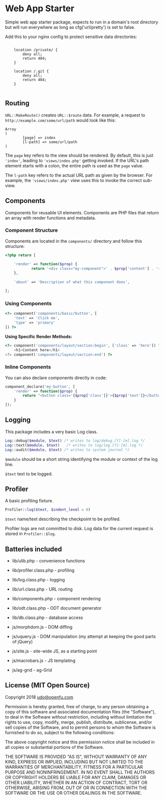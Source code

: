 # Web App Starter

Simple web app starter package, expects to run in a domain's root directory but will run everywhere as long as cfg('url/pretty') is set to false.

Add this to your nginx config to protect sensitive data directories:

```
			 
	location /private/ {
		deny all;
		return 404;
	}

	location /.git {
		deny all;
		return 404;
	}
	
```

## Routing

`URL::MakeRoute()` creates `URL::$route` data. For example, a request to `http://example.com/some/url/path` 
would look like this:

```
Array
(
		[page] => index
		[l-path] => some/url/path
)
``` 

The `page` key refers to the view should be rendered. By default, this is just `'index'`, leading to 
`'views/index.php'` getting invoked. If the URL's path element starts with a colon, the entire path
is used as the `page` value.

The `l-path` key refers to the actual URL path as given by the browser. For example, the `'views/index.php'`
view uses this to invoke the correct sub-view.

## Components

Components for reusable UI elements. Components are PHP files that return an array with render functions and metadata.

### Component Structure

Components are located in the `components/` directory and follow this structure:

```php
<?php return [

	'render' => function($prop) {
			return '<div class="my-component">' . $prop['content'] . '</div>';
	},
	
	'about' => 'Description of what this component does',

];
```

### Using Components

```php
<?= component('components/basic/button', [
	'text' => 'Click me',
	'type' => 'primary'
]) ?>
```

**Using Specific Render Methods:**
```php
<?= component('components/layout/section:begin', ['class' => 'hero']) ?>
	<h1>Content here</h1>
<?= component('components/layout/section:end') ?>
```

### Inline Components

You can also declare components directly in code:

```php
component_declare('my-button', [
	'render' => function($prop) { 
		return "<button class='{$prop['class']}'>{$prop['text']}</button>"; 
	}
]);
```

## Logging

This package includes a very basic Log class.

```php
Log::debug($module, $text) /* writes to log/debug.[Y]-[m].log */
Log::text($module, $text)   /* writes to log/log.[Y]-[m].log */
Log::audit($module, $text) /* writes to system journal */
```

`$module` should be a short string identifying the module or context of the log line.

`$text` text to be logged.

## Profiler

A basic profiling fixture.

```php
Profiler::log($text, $indent_level = 0) 
```

`$text` name/text describing the checkpoint to be profiled.

Profiler logs are not committed to disk. Log data for the current request is stored in
`Profiler::$log`.

## Batteries included

- lib/ulib.php - convenience functions
- lib/profiler.class.php - profiling
- lib/log.class.php - logging
- lib/url.class.php - URL routing
- lib/components.php - component rendering
- lib/odt.class.php - ODT document generator
- lib/db.class.php - database access

- js/morphdom.js - DOM diffing
- js/uquery.js - DOM manipulation (my attempt at keeping the good parts of jQuery)
- js/site.js - site-wide JS, as a starting point
- js/macrobars.js - JS templating

- js/ag-grid - ag-Grid

## License (MIT Open Source)

Copyright 2018 udo@openfu.com

Permission is hereby granted, free of charge, to any person obtaining a copy of this software and associated documentation files (the "Software"), to deal in the Software without restriction, including without limitation the rights to use, copy, modify, merge, publish, distribute, sublicense, and/or sell copies of the Software, and to permit persons to whom the Software is furnished to do so, subject to the following conditions:

The above copyright notice and this permission notice shall be included in all copies or substantial portions of the Software.

THE SOFTWARE IS PROVIDED "AS IS", WITHOUT WARRANTY OF ANY KIND, EXPRESS OR IMPLIED, INCLUDING BUT NOT LIMITED TO THE WARRANTIES OF MERCHANTABILITY, FITNESS FOR A PARTICULAR PURPOSE AND NONINFRINGEMENT. IN NO EVENT SHALL THE AUTHORS OR COPYRIGHT HOLDERS BE LIABLE FOR ANY CLAIM, DAMAGES OR OTHER LIABILITY, WHETHER IN AN ACTION OF CONTRACT, TORT OR OTHERWISE, ARISING FROM, OUT OF OR IN CONNECTION WITH THE SOFTWARE OR THE USE OR OTHER DEALINGS IN THE SOFTWARE.

